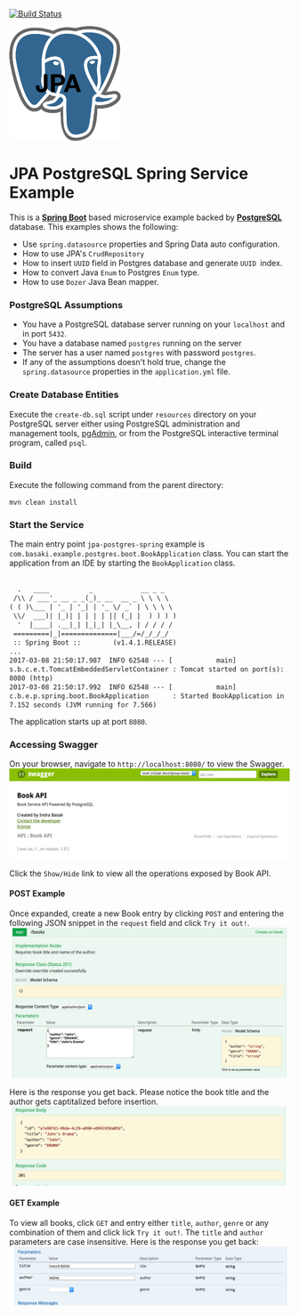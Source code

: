 [![Build Status][travis-badge]][travis-badge-url]

![](./img/postgres.png)

JPA PostgreSQL Spring Service Example
=========================================
This is a [**Spring Boot**](https://projects.spring.io/spring-boot/) based microservice example backed by
[**PostgreSQL**](https://www.postgresql.org/) database. This examples shows the following:
* Use `spring.datasource` properties and Spring Data auto configuration.
* How to use JPA's `CrudRepository`
* How to insert `UUID` field in Postgres database and generate `UUID `index.
* How to convert Java `Enum` to Postgres `Enum` type.
* How to use `Dozer` Java Bean mapper.

### PostgreSQL Assumptions
* You have a PostgreSQL database server running on your `localhost` and in port `5432`.
* You have a database named `postgres` running on the server
* The server has a user named `postgres` with password `postgres`.
* If any of the assumptions doesn't hold true, change the `spring.datasource` properties in the `application.yml` file.

### Create Database Entities
Execute the `create-db.sql` script under `resources` directory on your PostgreSQL server either using  PostgreSQL administration and management tools, [pgAdmin](https://www.pgadmin.org/), 
or from the PostgreSQL interactive terminal program, called `psql`.

### Build
Execute the following command from the parent directory:
```
mvn clean install
```

### Start the Service
The main entry point `jpa-postgres-spring` example is `com.basaki.example.postgres.boot.BookApplication` class.
You can start the application from an IDE by starting the `BookApplication` class.
```

  .   ____          _            __ _ _
 /\\ / ___'_ __ _ _(_)_ __  __ _ \ \ \ \
( ( )\___ | '_ | '_| | '_ \/ _` | \ \ \ \
 \\/  ___)| |_)| | | | | || (_| |  ) ) ) )
  '  |____| .__|_| |_|_| |_\__, | / / / /
 =========|_|==============|___/=/_/_/_/
 :: Spring Boot ::        (v1.4.1.RELEASE)
...
2017-03-08 21:50:17.987  INFO 62548 --- [           main] s.b.c.e.t.TomcatEmbeddedServletContainer : Tomcat started on port(s): 8080 (http)
2017-03-08 21:50:17.992  INFO 62548 --- [           main] c.b.e.p.spring.boot.BookApplication      : Started BookApplication in 7.152 seconds (JVM running for 7.566)

```
The application starts up at port `8080`.

### Accessing Swagger 
On your browser, navigate to `http://localhost:8080/` to view the Swagger. 
![](./img/book-swagger.png)

Click the `Show/Hide` link to view all the operations exposed by Book API.

#### POST Example
Once expanded, create a new Book entry by clicking `POST` and entering the following JSON snippet in the `request` field and click `Try it out!`. 
![](./img/book-post-req.png)

Here is the response you get back. Please notice the book title and the author gets captitalized before insertion.
![](./img/book-post-rsp.png)

#### GET Example
To view all books, click `GET` and entry either `title`, `author`, `genre` or any combination of them and click lick `Try it out!`. 
The `title` and `author` parameters are case insensitive. 
Here is the response you get back:
![](./img/book-get-rsp.png)

[travis-badge]: https://travis-ci.org/indrabasak/jpa-postgres-spring.svg?branch=master
[travis-badge-url]: https://travis-ci.org/indrabasak/jpa-postgres-spring/